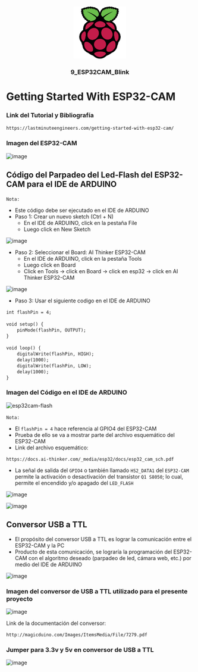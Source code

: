 <a name="readme-top"></a>

<div align="center">

  <img src="../rp4logo.png" alt="logo" width="140"  height="auto" />
  <br/>

  <h3><b>9_ESP32CAM_Blink</b></h3>

</div>

# Getting Started With ESP32-CAM

### Link del Tutorial y Bibliografía
```
https://lastminuteengineers.com/getting-started-with-esp32-cam/
```

### Imagen del ESP32-CAM
![image](https://github.com/storres20/tutorial-rp4/assets/81504385/d27fff43-2bce-4d86-be26-4dbe4103088e)

## Código del Parpadeo del Led-Flash del ESP32-CAM para el IDE de ARDUINO

`Nota:`
* Este código debe ser ejecutado en el IDE de ARDUINO
* Paso 1: Crear un nuevo sketch (Ctrl + N)
  * En el IDE de ARDUINO, click en la pestaña File
  * Luego click en New Sketch

![image](https://github.com/storres20/tutorial-rp4/assets/81504385/3b2252e3-cb43-4db1-9d67-c6c6e9a5fe5e)

* Paso 2: Seleccionar el Board: AI Thinker ESP32-CAM
  * En el IDE de ARDUINO, click en la pestaña Tools
  * Luego click en Board
  * Click en Tools -> click en Board -> click en esp32 -> click en AI Thinker ESP32-CAM

![image](https://github.com/storres20/tutorial-rp4/assets/81504385/a0d8645a-43fa-43d3-8460-2c542088e7e4)

* Paso 3: Usar el siguiente codigo en el IDE de ARDUINO

```
int flashPin = 4;

void setup() {
    pinMode(flashPin, OUTPUT);
}

void loop() {
    digitalWrite(flashPin, HIGH);
    delay(1000);
    digitalWrite(flashPin, LOW);
    delay(1000);
}
```

### Imagen del Código en el IDE de ARDUINO

![esp32cam-flash](https://github.com/storres20/tutorial-rp4/assets/81504385/b5403178-3347-4438-995b-27d2789c9b28)

`Nota:`
* El `flashPin = 4` hace referencia al GPIO4 del ESP32-CAM
* Prueba de ello se va a mostrar parte del archivo esquemático del ESP32-CAM
* Link del archivo esquemático: 

```
https://docs.ai-thinker.com/_media/esp32/docs/esp32_cam_sch.pdf
```

* La señal de salida del `GPIO4` o también llamado `HS2_DATA1` del `ESP32-CAM` permite la activación o desactivación del transistor `Q1 S8050`; lo cual, permite el encendido y/o apagado del `LED_FLASH`

![image](https://github.com/storres20/tutorial-rp4/assets/81504385/51164032-98e9-4ece-9086-c006c6e7d051)

![image](https://github.com/storres20/tutorial-rp4/assets/81504385/77bb6338-1a6b-4cda-884f-70ec7a58ecc8)

## Conversor USB a TTL

* El propósito del conversor USB a TTL es lograr la comunicación entre el ESP32-CAM y la PC
* Producto de esta comunicación, se lograría la programación del ESP32-CAM con el algoritmo deseado (parpadeo de led, cámara web, etc.) por medio del IDE de ARDUINO

![image](https://github.com/storres20/tutorial-rp4/assets/81504385/614bf6c1-39bd-4f4a-b79a-992b13b128cd)

### Imagen del conversor de USB a TTL utilizado para el presente proyecto
![image](https://github.com/storres20/tutorial-rp4/assets/81504385/c857c7e9-1bf6-4ffa-bd97-2f1d0626eed5)

Link de la documentación del conversor:

```
http://magicduino.com/Images/ItemsMedia/File/7279.pdf
```

### Jumper para 3.3v y 5v en conversor de USB a TTL
![image](https://github.com/storres20/tutorial-rp4/assets/81504385/d974bf54-0aae-4345-ba84-ddb5f161f5f5)


